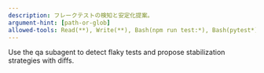 ```yaml
---
description: フレークテストの検知と安定化提案。
argument-hint: [path-or-glob]
allowed-tools: Read(**), Write(**), Bash(npm run test:*), Bash(pytest*)
---
```

Use the qa subagent to detect flaky tests and propose stabilization strategies with diffs.